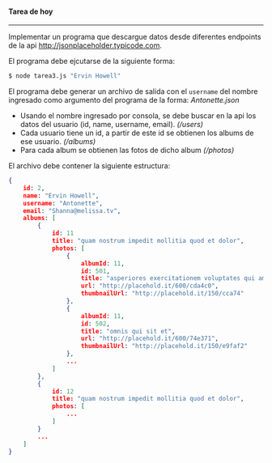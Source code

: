 #### Tarea de hoy

---

Implementar un programa que descargue datos desde diferentes endpoints de la api http://jsonplaceholder.typicode.com.

El programa debe ejcutarse de la siguiente forma:

```bash
$ node tarea3.js "Ervin Howell"
```

El programa debe generar un archivo de salida con el `username` del nombre ingresado como argumento del programa de la forma: *Antonette.json*

- Usando el nombre ingresado por consola, se debe buscar en la api los datos del usuario (id, name, username, email). *(/users)*
- Cada usuario tiene un id, a partir de este id se obtienen los albums de ese usuario. *(/albums)*
- Para cada album se obtienen las fotos de dicho album *(/photos)*

El archivo debe contener la siguiente estructura:

```json
{
    id: 2,
    name: "Ervin Howell",
    username: "Antonette",
    email: "Shanna@melissa.tv",
    albums: [
        {
            id: 11
            title: "quam nostrum impedit mollitia quod et dolor",
            photos: [
                {
                    albumId: 11,
                    id: 501,
                    title: "asperiores exercitationem voluptates qui amet quae necessitatibus facere",
                    url: "http://placehold.it/600/cda4c0",
                    thumbnailUrl: "http://placehold.it/150/cca74"
                },
                {
                    albumId: 11,
                    id: 502,
                    title: "omnis qui sit et",
                    url: "http://placehold.it/600/74e371",
                    thumbnailUrl: "http://placehold.it/150/e9faf2"
                },
                ...
            ]
        },
        {
            id: 12
            title: "quam nostrum impedit mollitia quod et dolor",
            photos: [
                ...
            ]
        }
        ...
    ]
}
```




